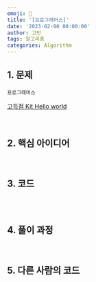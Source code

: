 ```yaml
---
emoji: 🧶
title: '[프로그래머스]'
date: '2023-02-00 00:00:00'
author: 고반
tags: 알고리즘
categories: Algorithm
---
```


## 1. 문제

`프로그래머스`

[고득점 Kit Hello world](https://www.acmicpc.net/problem/2557)


<br/>

## 2. 핵심 아이디어

<br/>

## 3. 코드

```swift

```

<br/>

## 4. 풀이 과정

<br/>

## 5. 다른 사람의 코드

```swift

```

<br/>


```toc

```
